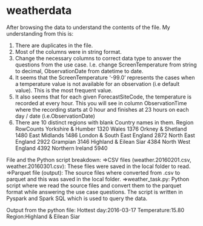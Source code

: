 # weatherdata

After browsing the data to understand the contents of the file. My understanding from this is:
1. There are duplicates in the file.
2. Most of the columns were in string format.
3. Change the necessary columns to correct data type to answer the questions from the use case. I.e. change ScreenTemperature from string to decimal, ObservationDate from datetime to date.
4. It seems that the ScreenTemperature  ‘-99.0’ represents the cases when a temperature value is not available for an observation (i.e default value). This is the most frequent value.
5. It also seems that for each given ForecastSiteCode, the temperature is recorded at every hour. This you will see in column ObservationTime where the recording starts at 0 hour and finishes at 23 hours on each day / date (i.e.ObservationDate)
6. There are 10 distinct regions with blank Country names in them. 
      Region                      RowCounts
      Yorkshire & Humber            1320
      Wales                         1376
      Orkney & Shetland             1480
      East Midlands                 1486
      London & South East England   2872
      North East England            2922
      Grampian                      3146
      Highland & Eilean Siar        4384
      North West England            4392
      Northern Ireland              5940

File and the Python script breakdown:
=>CSV files (weather.20160201.csv, weather.20160301.csv): These files were saved in the local folder to read.
=>Parquet file (output): The source files where converted from .csv to parquet and this was saved in the local folder.
=>weather_task.py: Python script where we read the source files and convert them to the parquet format while answering the use case questions.
                   The script is written in Pyspark and Spark SQL which is used to query the data.

Output from the python file:
Hottest day:2016-03-17
Temperature:15.80
Region:Highland & Eilean Siar



